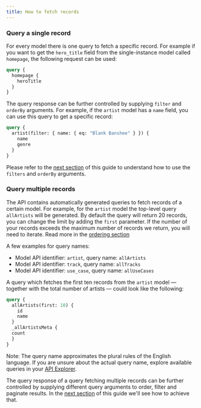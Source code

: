 ```yaml
---
title: How to fetch records
---
```


### Query a single record

For every model there is one query to fetch a specific record. For example if you want to get the `hero_title` field from the single-instance model called `homepage`, the following request can be used:

```graphql
query {
  homepage {
    heroTitle
  }
}
```

The query response can be further controlled by supplying `filter` and `orderBy` arguments. For example, if the `artist` model has a `name` field, you can use this query to get a specific record:

```graphql
query {
  artist(filter: { name: { eq: "Blank Banshee" } }) {
    name
    genre
  }
}
```

Please refer to the [next section](/docs/graphql/filtering/) of this guide to understand how to use the `filters` and `orderBy` arguments.

### Query multiple records

The API contains automatically generated queries to fetch records of a certain model. For example, for the `artist` model the top-level query `allArtists` will be generated. By default the query will return 20 records, you can change the limit by adding the `first` parameter. If the number of your records exceeds the maximum number of records we return, you will need to iterate. Read more in the [ordering section](/docs/graphql/ordering/)

A few examples for query names:

* Model API identifier: `artist`, query name: `allArtists`
* Model API identifier: `track`, query name: `allTracks` 
* Model API identifier: `use_case`, query name: `allUseCases`

A query which fetches the first ten records from the `artist` model — together with the total number of artists — could look like the following:

```graphql
query {
  allArtists(first: 10) {
    id
    name
  }
  _allArtistsMeta {
  count
  }
}
```

Note: The query name approximates the plural rules of the English language. If you are unsure about the actual query name, explore available queries in your [API Explorer](https://cda-explorer.datocms.com/).

The query response of a query fetching multiple records can be further controlled by supplying different query arguments to order, filter and paginate results. In the [next section](/docs/graphql/filters/) of this guide we'll see how to achieve that.

